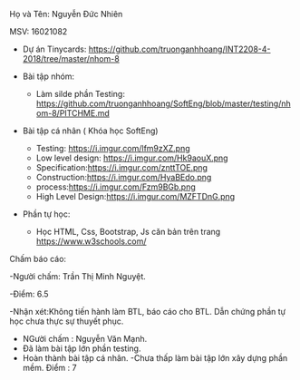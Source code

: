  Họ và Tên: Nguyễn Đức Nhiên

 MSV: 16021082
- Dự án Tinycards: https://github.com/truonganhhoang/INT2208-4-2018/tree/master/nhom-8
- Bài tập nhóm:
	- Làm silde phần Testing: https://github.com/truonganhhoang/SoftEng/blob/master/testing/nhom-8/PITCHME.md


- Bài tập cá nhân ( Khóa học SoftEng)
	- Testing: https://i.imgur.com/lfm9zXZ.png
	- Low level design: https://i.imgur.com/Hk9aouX.png
	- Specification:https://i.imgur.com/znttTOE.png
	- Construction:https://i.imgur.com/HyaBEdo.png
	- process:https://i.imgur.com/Fzm9BGb.png
	- High Level Design:https://i.imgur.com/MZFTDnG.png
- Phần tự học:
	+ Học HTML, Css, Bootstrap, Js căn bản trên trang https://www.w3schools.com/
	
 Chấm báo cáo:
 
 -Người chấm: Trần Thị Minh Nguyệt.
 
 -Điểm: 6.5
 
 -Nhận xét:Không tiến hành làm BTL, báo cáo cho BTL. Dẫn chứng phần tự học chưa thực sự thuyết phục.
  - NGười chấm : Nguyễn Văn Mạnh.
  - Đã làm bài tập lớn phần testing.
  - Hoàn thành bài tập cá nhân.
  -Chưa thấp làm bài tập lớn xây dựng phần mềm.
  Điểm : 7
 		
